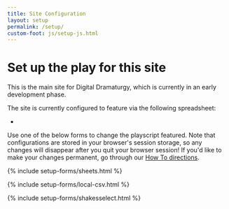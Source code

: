 ```yaml
---
title: Site Configuration
layout: setup
permalink: /setup/
custom-foot: js/setup-js.html
---
```


# Set up the play for this site

This is the main site for Digital Dramaturgy, which is currently in an early development phase.  

The site is currently configured to feature **<span id="play_title_check"></span>** via the following spreadsheet:
- ***<span id="current-metadata" class="small"></span>***

Use one of the below forms to change the playscript featured. Note that configurations are stored in your browser's session storage, so any changes will disappear after you quit your browser session! If you'd like to make your changes permanent, go through our [How To directions](directions.html).

{% include setup-forms/sheets.html %}

{% include setup-forms/local-csv.html %}

{% include setup-forms/shakesselect.html %}
